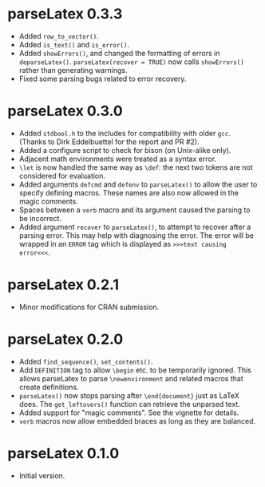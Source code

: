 # parseLatex 0.3.3

* Added `row_to_vector()`.
* Added `is_text()` and `is_error()`.
* Added `showErrors()`, and changed the formatting of 
  errors in `deparseLatex()`.  `parseLatex(recover = TRUE)` now calls
  `showErrors()` rather than generating warnings.
* Fixed some parsing bugs related to error recovery.

# parseLatex 0.3.0

* Added `stdbool.h` to the includes for compatibility with older
`gcc`.  (Thanks to Dirk Eddelbuettel for the report and PR #2).
* Added a configure script to check for bison (on Unix-alike only).
* Adjacent math environments were treated as a syntax error.
* `\let` is now handled the same way as `\def`:  the next two
tokens are not considered for evaluation.
* Added arguments `defcmd` and `defenv` to `parseLatex()` to
allow the user to specify defining macros.  These names
are also now allowed in the magic comments.
* Spaces between a `verb` macro and its argument caused the parsing
to be incorrect.
* Added argument `recover` to `parseLatex()`, to attempt to recover
after a parsing error.  This may help with diagnosing the error.
The error will be wrapped in an `ERROR` tag which is displayed
as `>>>text causing error<<<`.

# parseLatex 0.2.1

* Minor modifications for CRAN submission.

# parseLatex 0.2.0

* Added `find_sequence()`, `set_contents()`.
* Add `DEFINITION` tag to allow `\begin` etc. to be temporarily
ignored.  This allows parseLatex to parse `\newenvironment` and
related macros that create definitions.
* `parseLatex()` now stops parsing after `\end{document}` just
as LaTeX does.  The `get_leftovers()` function can retrieve
the unparsed text.
* Added support for "magic comments".  See the vignette
for details.
* `verb` macros now allow embedded braces as long as
they are balanced.

# parseLatex 0.1.0

* Initial version.
